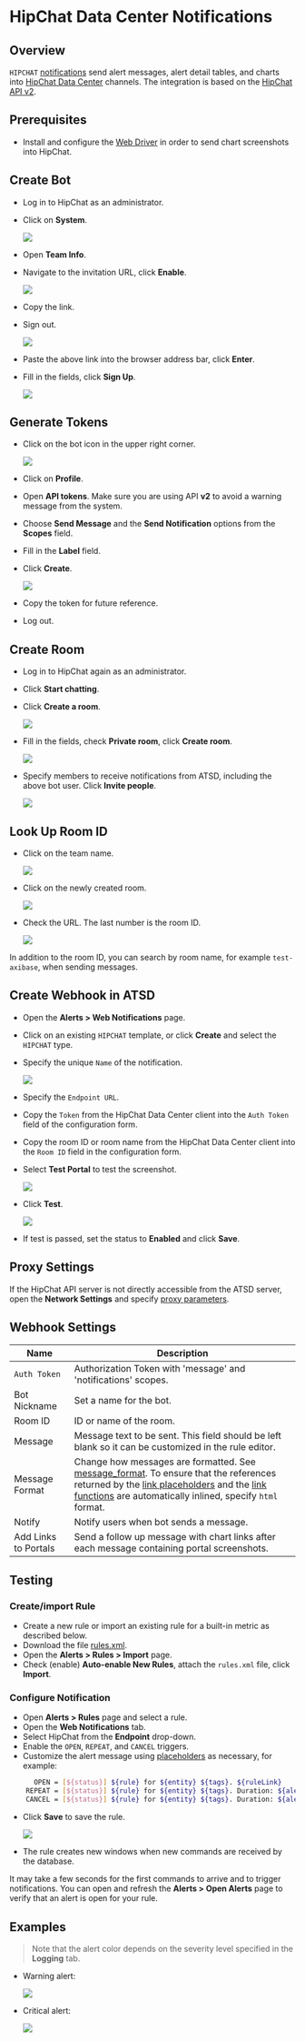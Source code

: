 # HipChat Data Center Notifications

## Overview

`HIPCHAT` [notifications](../notifications/README.md) send alert messages, alert detail tables, and charts into [HipChat Data Center](https://www.atlassian.com/software/hipchat/enterprise/data-center) channels. The integration is based on the [HipChat API v2](https://www.hipchat.com/docs/apiv2).

## Prerequisites

* Install and configure the [Web Driver](web-driver.md) in order to send chart screenshots into HipChat.

## Create Bot

* Log in to HipChat as an administrator.
* Click on **System**.

    ![](./images/system.png)

* Open **Team Info**.
* Navigate to the invitation URL, click **Enable**.

    ![](./images/invite_url.png)

* Copy the link.
* Sign out.

    ![](./images/sign_out.png)

* Paste the above link into the browser address bar, click **Enter**.
* Fill in the fields, click **Sign Up**.

    ![](./images/hipchat_atsd_bot.png)

## Generate Tokens

* Click on the bot icon in the upper right corner.

    ![](./images/bot_icon.png)

* Click on **Profile**.
* Open **API tokens**. Make sure you are using API **v2** to avoid a warning message from the system.

* Choose **Send Message** and the **Send Notification** options from the **Scopes** field.
* Fill in the **Label** field.
* Click **Create**.

    ![](./images/hipchat_token.png)

* Copy the token for future reference.
* Log out.

## Create Room

* Log in to HipChat again as an administrator.
* Click **Start chatting**.
* Click **Create a room**.

    ![](./images/create_room.png)

* Fill in the fields, check **Private room**, click **Create room**.

    ![](./images/private_room.png)

* Specify members to receive notifications from ATSD, including the above bot user. Click **Invite people**.

    ![](./images/invite_bot.png)

## Look Up Room ID

* Click on the team name.

    ![](./images/team_name.png)

* Click on the newly created room.

    ![](./images/created_room.png)

* Check the URL. The last number is the room ID.

    ![](./images/room_url.png)

In addition to the room ID, you can search by room name, for example `test-axibase`, when sending messages.

## Create Webhook in ATSD

* Open the **Alerts > Web Notifications** page.
* Click on an existing `HIPCHAT` template, or click **Create** and select the `HIPCHAT` type.
* Specify the unique `Name` of the notification.

    ![](./images/hipchat_1.png)

* Specify the `Endpoint URL`.
* Copy the `Token` from the HipChat Data Center client into the `Auth Token` field of the configuration form.
* Copy the room ID or room name from the HipChat Data Center client into the `Room ID` field in the configuration form.
* Select **Test Portal** to test the screenshot.

    ![](./images/hipchat_settings.png)

* Click **Test**.

   ![](./images/hipchat_2.png)

* If test is passed, set the status to **Enabled** and click **Save**.

## Proxy Settings

If the HipChat API server is not directly accessible from the ATSD server, open the **Network Settings** and specify [proxy parameters](../notifications/README.md#network-settings).

## Webhook Settings

|**Name**|**Description**|
|---|---|
|`Auth Token`|Authorization Token with 'message' and 'notifications' scopes.|
|Bot Nickname|Set a name for the bot.|
|Room ID|ID or name of the room.|
|Message|Message text to be sent. This field should be left blank so it can be customized in the rule editor.|
|Message Format|Change how messages are formatted. See [message_format](https://www.hipchat.com/docs/apiv2/method/send_room_notification). To ensure that the references returned by the [link placeholders](../links.md#reference) and the [link functions](../functions-link.md#reference) are automatically inlined, specify `html` format.|
|Notify|Notify users when bot sends a message.|
|Add Links to Portals|Send a follow up message with chart links after each message containing portal screenshots.|

## Testing

### Create/import Rule

* Create a new rule or import an existing rule for a built-in metric as described below.
* Download the file [rules.xml](./resources/rules.xml).
* Open the **Alerts > Rules > Import** page.
* Check (enable) **Auto-enable New Rules**, attach the `rules.xml` file, click **Import**.

### Configure Notification

* Open **Alerts > Rules** page and select a rule.
* Open the **Web Notifications** tab.
* Select HipChat from the **Endpoint** drop-down.
* Enable the `OPEN`, `REPEAT`, and `CANCEL` triggers.
* Customize the alert message using [placeholders](../placeholders.md) as necessary, for example:

```bash
      OPEN = [${status}] ${rule} for ${entity} ${tags}. ${ruleLink}
    REPEAT = [${status}] ${rule} for ${entity} ${tags}. Duration: ${alert_duration_interval}. ${ruleLink}
    CANCEL = [${status}] ${rule} for ${entity} ${tags}. Duration: ${alert_duration_interval}. ${ruleLink}
```

* Click **Save** to save the rule.

    ![](./images/hipchat_notification.png)

* The rule creates new windows when new commands are received by the database.

It may take a few seconds for the first commands to arrive and to trigger notifications. You can open and refresh the **Alerts > Open Alerts** page to verify that an alert is open for your rule.

## Examples

> Note that the alert color depends on the severity level specified in the **Logging** tab.

* Warning alert:

   ![](./images/hipchat_test_1.png)

* Critical alert:

   ![](./images/hipchat_test_2.png)
